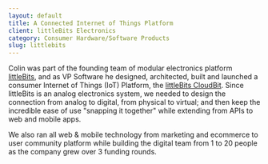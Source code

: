```yaml
---
layout: default
title: A Connected Internet of Things Platform
client: littleBits Electronics
category: Consumer Hardware/Software Products
slug: littlebits
---
```


Colin was part of the founding team of modular electronics platform [littleBits](https://littlebits.cc), and as VP Software he designed, architected, built and launched a consumer Internet of Things (IoT) Platform, the [littleBits CloudBit](https://littlebits.cc/cloudstart). Since littleBits is an analog electronics system, we needed to design the connection from analog to digital, from physical to virtual; and then keep the incredible ease of use "snapping it together" while extending from APIs to web and mobile apps.

We also ran all web & mobile technology from marketing and ecommerce to user community platform while building the digital team from 1 to 20 people as the company grew over 3 funding rounds.

